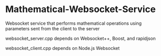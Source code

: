 # Mathematical-Websocket-Service
Websocket service that performs mathematical operations using parameters sent from the client to the server

websocket_server.cpp depends on Websocket++, Boost, and rapidjson

websocket_client.cpp depends on Node.js Websocket
